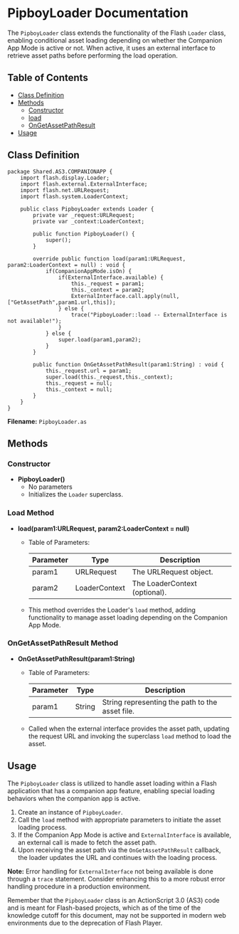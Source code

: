 # PipboyLoader Documentation

The `PipboyLoader` class extends the functionality of the Flash `Loader` class, enabling conditional asset loading depending on whether the Companion App Mode is active or not.
When active, it uses an external interface to retrieve asset paths before performing the load operation.

## Table of Contents
- [Class Definition](#class-definition)
- [Methods](#methods)
  - [Constructor](#constructor)
  - [load](#load-method)
  - [OnGetAssetPathResult](#ongetassetpathresult-method)
- [Usage](#usage)

## Class Definition

```as3
package Shared.AS3.COMPANIONAPP {
    import flash.display.Loader;
    import flash.external.ExternalInterface;
    import flash.net.URLRequest;
    import flash.system.LoaderContext;

    public class PipboyLoader extends Loader {
        private var _request:URLRequest;
        private var _context:LoaderContext;

        public function PipboyLoader() {
            super();
        }

        override public function load(param1:URLRequest, param2:LoaderContext = null) : void {
            if(CompanionAppMode.isOn) {
                if(ExternalInterface.available) {
                    this._request = param1;
                    this._context = param2;
                    ExternalInterface.call.apply(null,["GetAssetPath",param1.url,this]);
                } else {
                    trace("PipboyLoader::load -- ExternalInterface is not available!");
                }
            } else {
                super.load(param1,param2);
            }
        }

        public function OnGetAssetPathResult(param1:String) : void {
            this._request.url = param1;
            super.load(this._request,this._context);
            this._request = null;
            this._context = null;
        }
    }
}
```
**Filename:** `PipboyLoader.as`

## Methods

### Constructor
- **PipboyLoader()**
  - No parameters
  - Initializes the `Loader` superclass.

### Load Method
- **load(param1:URLRequest, param2:LoaderContext = null)**
  - Table of Parameters:

    | Parameter | Type             | Description                    |
    |-----------|------------------|--------------------------------|
    | param1    | URLRequest       | The URLRequest object.         |
    | param2    | LoaderContext    | The LoaderContext (optional).  |

  - This method overrides the Loader's `load` method, adding functionality to manage asset loading depending on the Companion App Mode.

### OnGetAssetPathResult Method
- **OnGetAssetPathResult(param1:String)**
  - Table of Parameters:

    | Parameter | Type   | Description                                    |
    |-----------|--------|------------------------------------------------|
    | param1    | String | String representing the path to the asset file.|

  - Called when the external interface provides the asset path, updating the request URL and invoking the superclass `load` method to load the asset.

## Usage

The `PipboyLoader` class is utilized to handle asset loading within a Flash application that has a companion app feature, enabling special loading behaviors when the companion app is active.

1. Create an instance of `PipboyLoader`.
2. Call the `load` method with appropriate parameters to initiate the asset loading process.
3. If the Companion App Mode is active and `ExternalInterface` is available, an external call is made to fetch the asset path.
4. Upon receiving the asset path via the `OnGetAssetPathResult` callback, the loader updates the URL and continues with the loading process.

**Note:** Error handling for `ExternalInterface` not being available is done through a `trace` statement. Consider enhancing this to a more robust error handling procedure in a production environment.

Remember that the `PipboyLoader` class is an ActionScript 3.0 (AS3) code and is meant for Flash-based projects, which as of the time of the knowledge cutoff for this document, may not be supported in modern web environments due to the deprecation of Flash Player.
